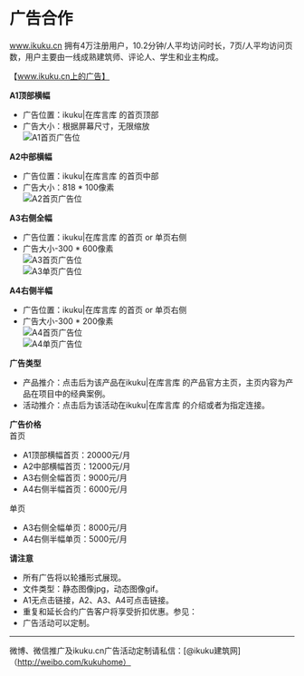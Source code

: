 # 广告合作

www.ikuku.cn 拥有4万注册用户，10.2分钟/人平均访问时长，7页/人平均访问页数，用户主要由一线成熟建筑师、评论人、学生和业主构成。  

【www.ikuku.cn上的广告】  

**A1顶部横幅**  
- 广告位置：ikuku|在库言库 的首页顶部  
- 广告大小：根据屏幕尺寸，无限缩放  
![A1首页广告位](images/adA1.jpg)  


**A2中部横幅**  
- 广告位置：ikuku|在库言库 的首页中部  
- 广告大小：818 * 100像素  
![A2首页广告位](images/adA2.jpg)  


**A3右侧全幅**  
- 广告位置：ikuku|在库言库 的首页 or 单页右侧  
- 广告大小-300 * 600像素  
![A3首页广告位](images/adA3.jpg)  
![A3单页广告位](images/adA3-s.jpg)  

**A4右侧半幅**  
- 广告位置：ikuku|在库言库 的首页 or 单页右侧  
- 广告大小-300 * 200像素  
![A4首页广告位](images/adA4.jpg)  
![A4单页广告位](images/adA4-s.jpg)  


**广告类型**  
- 产品推介：点击后为该产品在ikuku|在库言库 的产品官方主页，主页内容为产品在项目中的经典案例。  
- 活动推介：点击后为该活动在ikuku|在库言库 的介绍或者为指定连接。  

**广告价格**  
首页  
- A1顶部横幅首页：20000元/月  
- A2中部横幅首页：12000元/月  
- A3右侧全幅首页：9000元/月  
- A4右侧半幅首页：6000元/月  
  
单页  
- A3右侧全幅单页：8000元/月  
- A4右侧半幅单页：5000元/月  

**请注意**  
- 所有广告将以轮播形式展现。
- 文件类型：静态图像jpg，动态图像gif。  
- A1无点击链接，A2、A3、A4可点击链接。  
- 重复和延长合约广告客户将享受折扣优惠。参见：    
- 广告活动可以定制。  


____

微博、微信推广及ikuku.cn广告活动定制请私信：[@ikuku建筑网]（http://weibo.com/kukuhome）